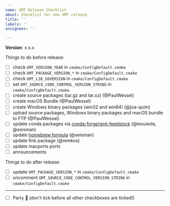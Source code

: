 ```yaml
---
name: GMT Release Checklist
about: Checklist for new GMT release.
title: ''
labels: ''
assignees: ''

---
```


**Version**:  x.x.x

Things to do before release:

- [ ] check `GMT_VERSION_YEAR` in `cmake/ConfigDefault.cmake`
- [ ] check `GMT_PACKAGE_VERSION_*` in `cmake/ConfigDefault.cmake`
- [ ] check `GMT_LIB_SOVERSION` in `cmake/ConfigDefault.cmake`
- [ ] set `GMT_SOURCE_CODE_CONTROL_VERSION_STRING` in `cmake/ConfigDefault.cmake`
- [ ] create source packages (tar.gz and tar.xz) (@PaulWessel)
- [ ] create macOS Bundle (@PaulWessel)
- [ ] create Windows binary packages (win32 and win64) (@joa-quim)
- [ ] upload source packages, Windows binary packages and macOS bundle to FTP (@PaulWessel)
- [ ] update conda packages via [conda-forge/gmt-feedstock](https://github.com/conda-forge/gmt-feedstock) (@leouieda, @seisman)
- [ ] update [homebrew formula](https://github.com/Homebrew/homebrew-core/blob/master/Formula/gmt.rb) (@seisman)
- [ ] update fink package (@remkos)
- [ ] update macports ports
- [ ] announcements

Things to do after release:

- [ ] update `GMT_PACKAGE_VERSION_*` in `cmake/ConfigDefault.cmake`
- [ ] uncomment `GMT_SOURCE_CODE_CONTROL_VERSION_STRING` in `cmake/ConfigDefault.cmake`

---

- [ ] Party :tada: (don't tick before all other checkboxes are ticked!)
